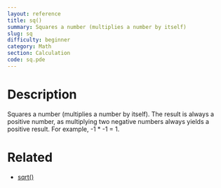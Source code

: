 ```yaml
---
layout: reference
title: sq()
summary: Squares a number (multiplies a number by itself)
slug: sq
difficulty: beginner
category: Math
section: Calculation
code: sq.pde
---
```


# Description

Squares a number (multiplies a number by itself). The result is always a positive number, as multiplying two negative numbers always yields a positive result. For example, -1 * -1 = 1.
# Related

- [sqrt()](sqrt.html)
